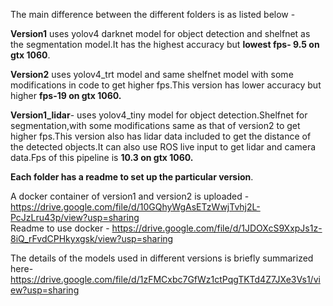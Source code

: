 The main difference between the different folders is as listed below -  

**Version1** uses yolov4 darknet model for object detection and shelfnet as the segmentation model.It has the highest accuracy but **lowest fps- 9.5 on gtx 1060**.  

**Version2** uses yolov4_trt model and same shelfnet model with some modifications in code to get higher fps.This version has lower accuracy but higher **fps-19 on gtx 1060.**  

**Version1_lidar**- uses yolov4_tiny model for object detection.Shelfnet for segmentation,with some modifications same as that of version2 to get higher fps.This version also has lidar data included to get the distance of the detected objects.It can also use ROS live input to get lidar and camera data.Fps of this pipeline is  **10.3 on gtx 1060.**

**Each folder has a readme to set up the particular version**.

A docker container of version1 and version2 is uploaded - https://drive.google.com/file/d/10GQhyWgAsETzWwjTvhj2L-PcJzLru43p/view?usp=sharing  
Readme to use docker - https://drive.google.com/file/d/1JDOXcS9XxpJs1z-8iQ_rFvdCPHkyxgsk/view?usp=sharing  

The details of the models used in different versions is briefly summarized here- https://drive.google.com/file/d/1zFMCxbc7GfWz1ctPqgTKTd4Z7JXe3Vs1/view?usp=sharing

